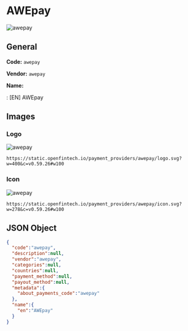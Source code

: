 
# AWEpay 
![awepay](https://static.openfintech.io/payment_providers/awepay/logo.svg?w=400&c=v0.59.26#w100)  

## General 
 
**Code:** `awepay` 
 
**Vendor:** `awepay` 
 
**Name:** 
 
:	[EN] AWEpay 
 

## Images 

### Logo 
 
![awepay](https://static.openfintech.io/payment_providers/awepay/logo.svg?w=400&c=v0.59.26#w100)  

```
https://static.openfintech.io/payment_providers/awepay/logo.svg?w=400&c=v0.59.26#w100
```  

### Icon 
 
![awepay](https://static.openfintech.io/payment_providers/awepay/icon.svg?w=278&c=v0.59.26#w100)  

```
https://static.openfintech.io/payment_providers/awepay/icon.svg?w=278&c=v0.59.26#w100
```  

## JSON Object 

```json
{
  "code":"awepay",
  "description":null,
  "vendor":"awepay",
  "categories":null,
  "countries":null,
  "payment_method":null,
  "payout_method":null,
  "metadata":{
    "about_payments_code":"awepay"
  },
  "name":{
    "en":"AWEpay"
  }
}
```  
